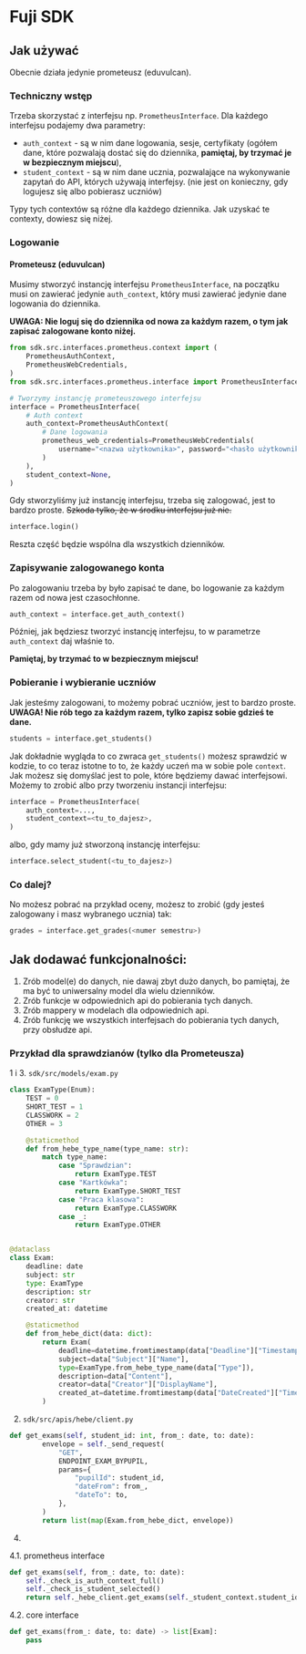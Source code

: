 # Fuji SDK

## Jak używać

Obecnie działa jedynie prometeusz (eduvulcan).

### Techniczny wstęp

Trzeba skorzystać z interfejsu np. `PrometheusInterface`. Dla każdego interfejsu podajemy dwa parametry:

- `auth_context` - są w nim dane logowania, sesje, certyfikaty (ogółem dane, które pozwalają dostać się do dziennika, **pamiętaj, by trzymać je w bezpiecznym miejscu**), 
- `student_context` - są w nim dane ucznia, pozwalające na wykonywanie zapytań do API, których używają interfejsy. (nie jest on konieczny, gdy logujesz się albo pobierasz uczniów)

Typy tych contextów są różne dla każdego dziennika. Jak uzyskać te contexty, dowiesz się niżej.

### Logowanie

#### Prometeusz (eduvulcan)

Musimy stworzyć instancję interfejsu `PrometheusInterface`, na początku musi on zawierać jedynie `auth_context`, który musi zawierać jedynie dane logowania do dziennika.

**UWAGA: Nie loguj się do dziennika od nowa za każdym razem, o tym jak zapisać zalogowane konto niżej.**

```py
from sdk.src.interfaces.prometheus.context import (
    PrometheusAuthContext,
    PrometheusWebCredentials,
)
from sdk.src.interfaces.prometheus.interface import PrometheusInterface

# Tworzymy instancję prometeuszowego interfejsu
interface = PrometheusInterface(
    # Auth context
    auth_context=PrometheusAuthContext(
        # Dane logowania
        prometheus_web_credentials=PrometheusWebCredentials(
            username="<nazwa użytkownika>", password="<hasło użytkownika>"
        )
    ),
    student_context=None,
)
```

Gdy stworzyliśmy już instancję interfejsu, trzeba się zalogować, jest to bardzo proste. ~~Szkoda tylko, że w środku interfejsu już nie.~~

```py
interface.login()
```

Reszta część będzie wspólna dla wszystkich dzienników.

### Zapisywanie zalogowanego konta

Po zalogowaniu trzeba by było zapisać te dane, bo logowanie za każdym razem od nowa jest czasochłonne.

```py
auth_context = interface.get_auth_context()
```

Później, jak będziesz tworzyć instancję interfejsu, to w parametrze `auth_context` daj właśnie to.

**Pamiętaj, by trzymać to w bezpiecznym miejscu!**

### Pobieranie i wybieranie uczniów

Jak jesteśmy zalogowani, to możemy pobrać uczniów, jest to bardzo proste. **UWAGA! Nie rób tego za każdym razem, tylko zapisz sobie gdzieś te dane.**

```py
students = interface.get_students()
```

Jak dokładnie wygląda to co zwraca `get_students()` możesz sprawdzić w kodzie, to co teraz istotne to to, że każdy uczeń ma w sobie pole `context`. Jak możesz się domyślać jest to pole, które będziemy dawać interfejsowi. Możemy to zrobić albo przy tworzeniu instancji interfejsu:

```py
interface = PrometheusInterface(
    auth_context=...,
    student_context=<tu_to_dajesz>,
)
```

albo, gdy mamy już stworzoną instancję interfejsu:

```py
interface.select_student(<tu_to_dajesz>)
```

### Co dalej?

No możesz pobrać na przykład oceny, możesz to zrobić (gdy jesteś zalogowany i masz wybranego ucznia) tak:

```py
grades = interface.get_grades(<numer semestru>)
```

## Jak dodawać funkcjonalności:

1. Zrób model(e) do danych, nie dawaj zbyt dużo danych, bo pamiętaj, że ma być to uniwersalny model dla wielu dzienników.
2. Zrób funkcje w odpowiednich api do pobierania tych danych.
3. Zrób mappery w modelach dla odpowiednich api.
4. Zrób funkcję we wszystkich interfejsach do pobierania tych danych, przy obsłudze api.

### Przykład dla sprawdzianów (tylko dla Prometeusza)

1 i 3. `sdk/src/models/exam.py`
```py
class ExamType(Enum):
    TEST = 0
    SHORT_TEST = 1
    CLASSWORK = 2
    OTHER = 3

    @staticmethod
    def from_hebe_type_name(type_name: str):
        match type_name:
            case "Sprawdzian":
                return ExamType.TEST
            case "Kartkówka":
                return ExamType.SHORT_TEST
            case "Praca klasowa":
                return ExamType.CLASSWORK
            case _:
                return ExamType.OTHER


@dataclass
class Exam:
    deadline: date
    subject: str
    type: ExamType
    description: str
    creator: str
    created_at: datetime

    @staticmethod
    def from_hebe_dict(data: dict):
        return Exam(
            deadline=datetime.fromtimestamp(data["Deadline"]["Timestamp"] / 1000),
            subject=data["Subject"]["Name"],
            type=ExamType.from_hebe_type_name(data["Type"]),
            description=data["Content"],
            creator=data["Creator"]["DisplayName"],
            created_at=datetime.fromtimestamp(data["DateCreated"]["Timestamp"] / 1000),
        )
```
2. `sdk/src/apis/hebe/client.py`
```py
def get_exams(self, student_id: int, from_: date, to: date):
        envelope = self._send_request(
            "GET",
            ENDPOINT_EXAM_BYPUPIL,
            params={
                "pupilId": student_id,
                "dateFrom": from_,
                "dateTo": to,
            },
        )
        return list(map(Exam.from_hebe_dict, envelope))
```

4. 

4.1. prometheus interface
```py
def get_exams(self, from_: date, to: date):
    self._check_is_auth_context_full()
    self._check_is_student_selected()
    return self._hebe_client.get_exams(self._student_context.student_id, from_, to)
```
4.2. core interface
```py
def get_exams(from_: date, to: date) -> list[Exam]:
    pass
```